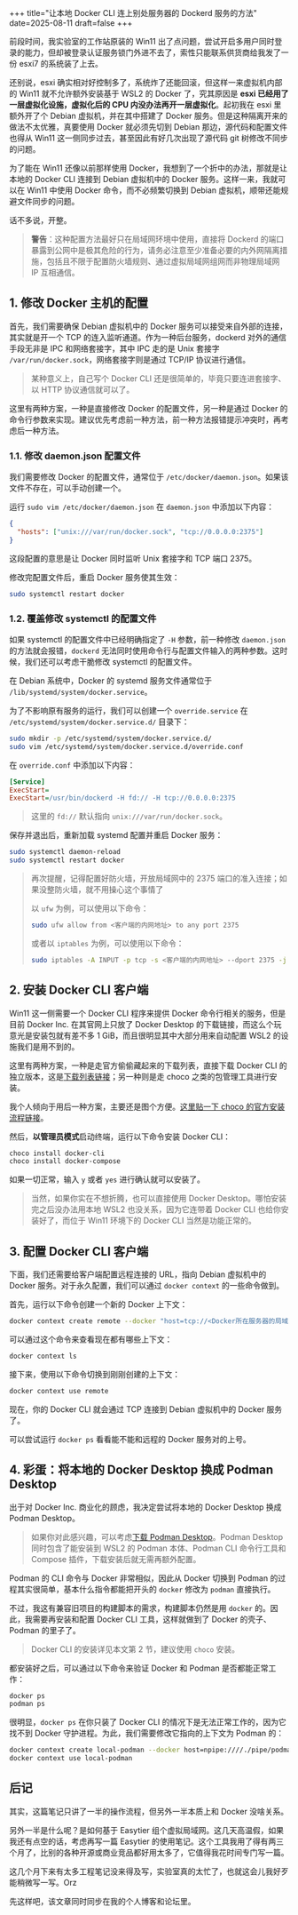 +++
title="让本地 Docker CLI 连上别处服务器的 Dockerd 服务的方法"
date=2025-08-11
draft=false
+++

前段时间，我实验室的工作站原装的 Win11 出了点问题，尝试开启多用户同时登录的能力，但却被登录认证服务锁门外进不去了，索性只能联系供货商给我发了一份 esxi7 的系统装了上去。

还别说，esxi 确实相对好控制多了，系统炸了还能回滚，但这样一来虚拟机内部的 Win11 就不允许额外安装基于 WSL2 的 Docker 了，究其原因是 **esxi 已经用了一层虚拟化设施，虚拟化后的 CPU 内没办法再开一层虚拟化**。起初我在 esxi 里额外开了个 Debian 虚拟机，并在其中搭建了 Docker 服务。但是这种隔离开来的做法不太优雅，真要使用 Docker 就必须先切到 Debian 那边，源代码和配置文件也得从 Win11 这一侧同步过去，甚至因此有好几次出现了源代码 git 树修改不同步的问题。

为了能在 Win11 还像以前那样使用 Docker，我想到了一个折中的办法，那就是让本地的 Docker CLI 连接到 Debian 虚拟机中的 Docker 服务。这样一来，我就可以在 Win11 中使用 Docker 命令，而不必频繁切换到 Debian 虚拟机，顺带还能规避文件同步的问题。

话不多说，开整。

> **警告**：这种配置方法最好只在局域网环境中使用，直接将 Dockerd 的端口暴露到公网中是极其危险的行为，请务必注意至少准备必要的内外网隔离措施，包括且不限于配置防火墙规则、通过虚拟局域网组网而非物理局域网 IP 互相通信。

## 1. 修改 Docker 主机的配置

首先，我们需要确保 Debian 虚拟机中的 Docker 服务可以接受来自外部的连接，其实就是开一个 TCP 的连入监听通道。作为一种后台服务，dockerd 对外的通信手段无非是 IPC 和网络套接字，其中 IPC 走的是 Unix 套接字 `/var/run/docker.sock`，网络套接字则是通过 TCP/IP 协议进行通信。

> 某种意义上，自己写个 Docker CLI 还是很简单的，毕竟只要连进套接字、以 HTTP 协议通信就可以了。

这里有两种方案，一种是直接修改 Docker 的配置文件，另一种是通过 Docker 的命令行参数来实现。建议优先考虑前一种方法，前一种方法报错提示冲突时，再考虑后一种方法。

### 1.1. 修改 daemon.json 配置文件

我们需要修改 Docker 的配置文件，通常位于 `/etc/docker/daemon.json`。如果该文件不存在，可以手动创建一个。

运行 `sudo vim /etc/docker/daemon.json` 在 `daemon.json` 中添加以下内容：

```json
{
  "hosts": ["unix:///var/run/docker.sock", "tcp://0.0.0.0:2375"]
}
```

这段配置的意思是让 Docker 同时监听 Unix 套接字和 TCP 端口 2375。

修改完配置文件后，重启 Docker 服务使其生效：

```bash
sudo systemctl restart docker
```

### 1.2. 覆盖修改 systemctl 的配置文件

如果 systemctl 的配置文件中已经明确指定了 `-H` 参数，前一种修改 `daemon.json` 的方法就会报错，`dockerd` 无法同时使用命令行与配置文件输入的两种参数。这时候，我们还可以考虑干脆修改 systemctl 的配置文件。

在 Debian 系统中，Docker 的 systemd 服务文件通常位于 `/lib/systemd/system/docker.service`。

为了不影响原有服务的运行，我们可以创建一个 `override.service` 在 `/etc/systemd/system/docker.service.d/` 目录下：

```bash
sudo mkdir -p /etc/systemd/system/docker.service.d/
sudo vim /etc/systemd/system/docker.service.d/override.conf
```

在 `override.conf` 中添加以下内容：

```ini
[Service]
ExecStart=
ExecStart=/usr/bin/dockerd -H fd:// -H tcp://0.0.0.0:2375
```

> 这里的 `fd://` 默认指向 `unix:///var/run/docker.sock`。

保存并退出后，重新加载 systemd 配置并重启 Docker 服务：

```bash
sudo systemctl daemon-reload
sudo systemctl restart docker
```

> 再次提醒，记得配置好防火墙，开放局域网中的 2375 端口的准入连接；如果没整防火墙，就不用操心这个事情了
>
> 以 `ufw` 为例，可以使用以下命令：
>
> ```bash
> sudo ufw allow from <客户端的内网地址> to any port 2375
> ```
>
> 或者以 `iptables` 为例，可以使用以下命令：
>
> ```bash
> sudo iptables -A INPUT -p tcp -s <客户端的内网地址> --dport 2375 -j ACCEPT
> ```

## 2. 安装 Docker CLI 客户端

Win11 这一侧需要一个 Docker CLI 程序来提供 Docker 命令行相关的服务，但是目前 Docker Inc. 在其官网上只放了 Docker Desktop 的下载链接，而这么个玩意光是安装包就有差不多 1 GiB，而且很明显其中大部分用来自动配置 WSL2 的设施我们是用不到的。

这里有两种方案，一种是走官方偷偷藏起来的下载列表，直接下载 Docker CLI 的独立版本，这是[下载列表链接](https://download.docker.com/win/static/stable/x86_64)；另一种则是走 choco 之类的包管理工具进行安装。

我个人倾向于用后一种方案，主要还是图个方便。[这里贴一下 choco 的官方安装流程链接](https://chocolatey.org/install)。

然后，**以管理员模式**启动终端，运行以下命令安装 Docker CLI：

```bash
choco install docker-cli
choco install docker-compose
```

如果一切正常，输入 `y` 或者 `yes` 进行确认就可以安装了。

> 当然，如果你实在不想折腾，也可以直接使用 Docker Desktop。哪怕安装完之后没办法用本地 WSL2 也没关系，因为它连带着 Docker CLI 也给你安装好了，而位于 Win11 环境下的 Docker CLI 当然是功能正常的。

## 3. 配置 Docker CLI 客户端

下面，我们还需要给客户端配置远程连接的 URL，指向 Debian 虚拟机中的 Docker 服务。对于永久配置，我们可以通过 `docker context` 的一些命令做到。

首先，运行以下命令创建一个新的 Docker 上下文：

```bash
docker context create remote --docker "host=tcp://<Docker所在服务器的局域网IP>:2375"
```

可以通过这个命令来查看现在都有哪些上下文：

```bash
docker context ls
```

接下来，使用以下命令切换到刚刚创建的上下文：

```bash
docker context use remote
```

现在，你的 Docker CLI 就会通过 TCP 连接到 Debian 虚拟机中的 Docker 服务了。

可以尝试运行 `docker ps` 看看能不能和远程的 Docker 服务对的上号。

## 4. 彩蛋：将本地的 Docker Desktop 换成 Podman Desktop

出于对 Docker Inc. 商业化的顾虑，我决定尝试将本地的 Docker Desktop 换成 Podman Desktop。

> 如果你对此感兴趣，可以考虑[下载 Podman Desktop](https://podman-desktop.io/downloads)。Podman Desktop 同时包含了能安装到 WSL2 的 Podman 本体、Podman CLI 命令行工具和 Compose 插件，下载安装后就无需再额外配置。

Podman 的 CLI 命令与 Docker 非常相似，因此从 Docker 切换到 Podman 的过程其实很简单，基本什么指令都能把开头的 `docker` 修改为 `podman` 直接执行。

不过，我这有兼容旧项目的构建脚本的需求，构建脚本仍然是用 `docker` 的。因此，我需要再安装和配置 Docker CLI 工具，这样就做到了 Docker 的壳子、Podman 的里子了。

> Docker CLI 的安装详见本文第 2 节，建议使用 `choco` 安装。

都安装好之后，可以通过以下命令来验证 Docker 和 Podman 是否都能正常工作：

```bash
docker ps
podman ps
```

很明显，`docker ps` 在你只装了 Docker CLI 的情况下是无法正常工作的，因为它找不到 Docker 守护进程。为此，我们需要修改它指向的上下文为 Podman 的：

```bash
docker context create local-podman --docker host=npipe:////./pipe/podman-default
docker context use local-podman
```

## 后记

其实，这篇笔记只讲了一半的操作流程，但另外一半本质上和 Docker 没啥关系。

另外一半是什么呢？是如何基于 Easytier 组个虚拟局域网。这几天高温假，如果我还有点空的话，考虑再写一篇 Easytier 的使用笔记。这个工具我用了得有两三个月了，比别的各种开源或商业竞品都好用太多了，它值得我花时间专门写一篇。

这几个月下来有太多工程笔记没来得及写，实验室真的太忙了，也就这会儿我好歹能稍微写一写。Orz

先这样吧，该文章同时同步在我的个人博客和论坛里。
